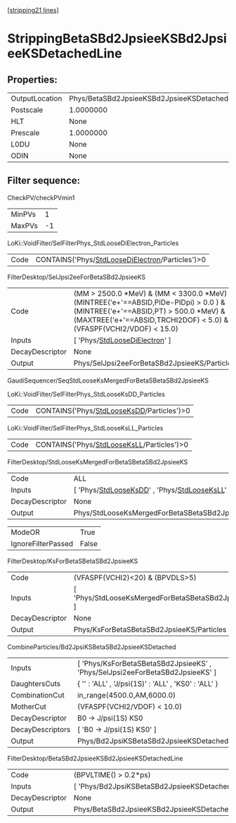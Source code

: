 [[stripping21 lines]](./stripping21-index)

# StrippingBetaSBd2JpsieeKSBd2JpsieeKSDetachedLine

## Properties:

|                |                                                        |
|----------------|--------------------------------------------------------|
| OutputLocation | Phys/BetaSBd2JpsieeKSBd2JpsieeKSDetachedLine/Particles |
| Postscale      | 1.0000000                                              |
| HLT            | None                                                   |
| Prescale       | 1.0000000                                              |
| L0DU           | None                                                   |
| ODIN           | None                                                   |

## Filter sequence:

CheckPV/checkPVmin1

|        |     |
|--------|-----|
| MinPVs | 1   |
| MaxPVs | -1  |

LoKi::VoidFilter/SelFilterPhys_StdLooseDiElectron_Particles

|      |                                                                                                      |
|------|------------------------------------------------------------------------------------------------------|
| Code | CONTAINS('Phys/[StdLooseDiElectron](./stripping21-commonparticles-stdloosedielectron)/Particles')\>0 |

FilterDesktop/SelJpsi2eeForBetaSBd2JpsieeKS

|                 |                                                                                                                                                                                                             |
|-----------------|-------------------------------------------------------------------------------------------------------------------------------------------------------------------------------------------------------------|
| Code            | (MM \> 2500.0 \*MeV) & (MM \< 3300.0 \*MeV) & (MINTREE('e+'==ABSID,PIDe-PIDpi) \> 0.0 ) & (MINTREE('e+'==ABSID,PT) \> 500.0 \*MeV) & (MAXTREE('e+'==ABSID,TRCHI2DOF) \< 5.0) & (VFASPF(VCHI2/VDOF) \< 15.0) |
| Inputs          | [ 'Phys/[StdLooseDiElectron](./stripping21-commonparticles-stdloosedielectron)' ]                                                                                                                         |
| DecayDescriptor | None                                                                                                                                                                                                        |
| Output          | Phys/SelJpsi2eeForBetaSBd2JpsieeKS/Particles                                                                                                                                                                |

GaudiSequencer/SeqStdLooseKsMergedForBetaSBetaSBd2JpsieeKS

LoKi::VoidFilter/SelFilterPhys_StdLooseKsDD_Particles

|      |                                                                                          |
|------|------------------------------------------------------------------------------------------|
| Code | CONTAINS('Phys/[StdLooseKsDD](./stripping21-commonparticles-stdlooseksdd)/Particles')\>0 |

LoKi::VoidFilter/SelFilterPhys_StdLooseKsLL_Particles

|      |                                                                                          |
|------|------------------------------------------------------------------------------------------|
| Code | CONTAINS('Phys/[StdLooseKsLL](./stripping21-commonparticles-stdlooseksll)/Particles')\>0 |

FilterDesktop/StdLooseKsMergedForBetaSBetaSBd2JpsieeKS

|                 |                                                                                                                                             |
|-----------------|---------------------------------------------------------------------------------------------------------------------------------------------|
| Code            | ALL                                                                                                                                         |
| Inputs          | [ 'Phys/[StdLooseKsDD](./stripping21-commonparticles-stdlooseksdd)' , 'Phys/[StdLooseKsLL](./stripping21-commonparticles-stdlooseksll)' ] |
| DecayDescriptor | None                                                                                                                                        |
| Output          | Phys/StdLooseKsMergedForBetaSBetaSBd2JpsieeKS/Particles                                                                                     |

|                    |       |
|--------------------|-------|
| ModeOR             | True  |
| IgnoreFilterPassed | False |

FilterDesktop/KsForBetaSBetaSBd2JpsieeKS

|                 |                                                       |
|-----------------|-------------------------------------------------------|
| Code            | (VFASPF(VCHI2)\<20) & (BPVDLS\>5)                     |
| Inputs          | [ 'Phys/StdLooseKsMergedForBetaSBetaSBd2JpsieeKS' ] |
| DecayDescriptor | None                                                  |
| Output          | Phys/KsForBetaSBetaSBd2JpsieeKS/Particles             |

CombineParticles/Bd2JpsiKSBetaSBd2JpsieeKSDetached

|                  |                                                                                |
|------------------|--------------------------------------------------------------------------------|
| Inputs           | [ 'Phys/KsForBetaSBetaSBd2JpsieeKS' , 'Phys/SelJpsi2eeForBetaSBd2JpsieeKS' ] |
| DaughtersCuts    | { '' : 'ALL' , 'J/psi(1S)' : 'ALL' , 'KS0' : 'ALL' }                           |
| CombinationCut   | in_range(4500.0,AM,6000.0)                                                     |
| MotherCut        | (VFASPF(VCHI2/VDOF) \< 10.0)                                                   |
| DecayDescriptor  | B0 -\> J/psi(1S) KS0                                                           |
| DecayDescriptors | [ 'B0 -\> J/psi(1S) KS0' ]                                                   |
| Output           | Phys/Bd2JpsiKSBetaSBd2JpsieeKSDetached/Particles                               |

FilterDesktop/BetaSBd2JpsieeKSBd2JpsieeKSDetachedLine

|                 |                                                        |
|-----------------|--------------------------------------------------------|
| Code            | (BPVLTIME() \> 0.2\*ps)                                |
| Inputs          | [ 'Phys/Bd2JpsiKSBetaSBd2JpsieeKSDetached' ]         |
| DecayDescriptor | None                                                   |
| Output          | Phys/BetaSBd2JpsieeKSBd2JpsieeKSDetachedLine/Particles |
